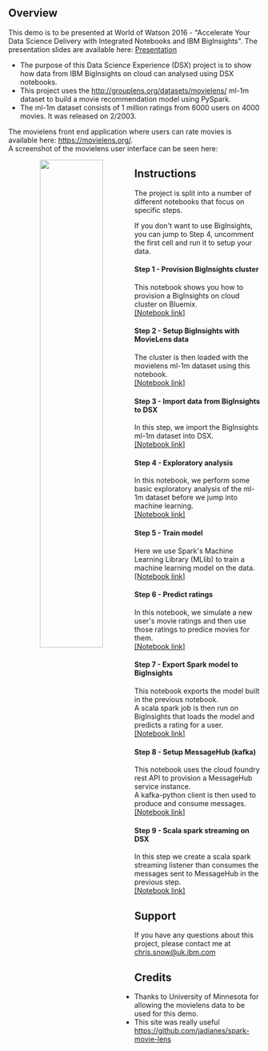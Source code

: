 ## Overview

This demo is to be presented at World of Watson 2016 - "Accelerate Your Data Science Delivery with Integrated Notebooks and IBM BigInsights". The presentation slides are available here: [Presentation](./Presentation.pdf)

- The purpose of this Data Science Experience (DSX) project is to show how data from IBM BigInsights on cloud can analysed using DSX notebooks. 
- This project uses the http://grouplens.org/datasets/movielens/ ml-1m dataset to build a movie recommendation model using PySpark.
- The ml-1m dataset consists of 1 million ratings from 6000 users on 4000 movies. It was released on 2/2003.

The movielens front end application where users can rate movies is available here: https://movielens.org/. <br/>
A screenshot of the movielens user interface can be seen here: 


<div style="text-align:center" markdown="1">
<img src="https://movielens.org/images/site/main-screen.png" width="50%" style="float: left;" />
</div>


## Instructions

The project is split into a number of different notebooks that focus on specific steps.

If you don't want to use BigInsights, you can jump to Step 4, uncomment the first cell and run it to setup your data.


#### Step 1 - Provision BigInsights cluster

This notebook shows you how to provision a BigInsights on cloud cluster on Bluemix.<br>
[[Notebook link]](https://apsportal.ibm.com/analytics/notebooks/47cdae41-3c37-45ea-a8db-d769d09cf484/view?access_token=3b9b2ede82ac488e87841ecb7e2b4327a9048e3741c5371b5e926adffa59fb9b)<br>

#### Step 2 - Setup BigInsights with MovieLens data

The cluster is then loaded with the movielens ml-1m dataset using this notebook. <br>
[[Notebook link]](https://apsportal.ibm.com/analytics/notebooks/648aa475-9487-4370-8529-e77c483e2df4/view?access_token=7b941a2e1fd5918ee47ae23142975a21c4b8c0219bc6fe2ee9f8c45697eee547)

#### Step 3 - Import data from BigInsights to DSX

In this step, we import the BigInsights ml-1m dataset into DSX.<br>
[[Notebook link]](https://apsportal.ibm.com/analytics/notebooks/7ee23699-7654-40a3-aa84-069bdf04706d/view?access_token=582a2a971aed9b4176f75392dd9db162a166d3b33c3cdf872db0f92475215fe3)

#### Step 4 - Exploratory analysis

In this notebook, we perform some basic exploratory analysis of the ml-1m dataset before we jump into machine learning.<br>
[[Notebook link]](https://apsportal.ibm.com/analytics/notebooks/4187e63f-b688-4a7f-b2be-409d60beac34/view?access_token=a2d278d7ca116266ab4085968fa1bb88ff86ba649369bc220889a5f36f50c1ef)

#### Step 5 - Train model

Here we use Spark's Machine Learning Library (MLlib) to train a machine learning model on the data.<br>
[[Notebook link]](https://apsportal.ibm.com/analytics/notebooks/78ec9a65-b494-47dc-b8c3-5593dae524c9/view?access_token=733c997ae7e98e9eee7bea702c4e969640355db9f2108cef1911d63cfdad7475)

#### Step 6 - Predict ratings

In this notebook, we simulate a new user's movie ratings and then use those ratings to predice movies for them.<br>
[[Notebook link]](https://apsportal.ibm.com/analytics/notebooks/2141592d-a551-4212-aa71-56558852e833/view?access_token=d82308453c0027068822216cdacc731ea4074f3431d1712dff68d164be4accd1)

#### Step 7 - Export Spark model to BigInsights

This notebook exports the model built in the previous notebook. <br/>A scala spark job is then run on BigInsights that loads the model and predicts a rating for a user.<br>
[[Notebook link]](https://apsportal.ibm.com/analytics/notebooks/12438a01-acac-4b94-a1b8-663f3091cc4a/view?access_token=98baa449cbe5a3dfbea41055c236a490f450960cdb84468ba4f7fd54b7b14298)

#### Step 8 - Setup MessageHub (kafka)

This notebook uses the cloud foundry rest API to provision a MessageHub service instance.<br>
A kafka-python client is then used to produce and consume messages.<br>
[[Notebook link]](https://apsportal.ibm.com/analytics/notebooks/9ce45745-aab4-47db-af3a-751cb1e79e74/view?access_token=42d36e4ef734f268778fae315eae78493995e7065f6f752427b7eabc6873b65f)

#### Step 9 - Scala spark streaming on DSX

In this step we create a scala spark streaming listener than consumes the messages sent to MessageHub in the previous step.<br>
[[Notebook link]](https://apsportal.ibm.com/analytics/notebooks/fea000bc-b422-49cb-a5d6-56ec40edfb48/view?access_token=6fa9ea382a2563ff25e4e0bf06eae997063e4ae11af44686e8750089b520c2a1)

## Support

If you have any questions about this project, please contact me at <chris.snow@uk.ibm.com>


## Credits

- Thanks to University of Minnesota for allowing the movielens data to be used for this demo.
- This site was really useful https://github.com/jadianes/spark-movie-lens
